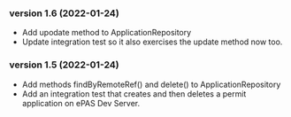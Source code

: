 ### version 1.6 (2022-01-24)

   - Add upodate method to ApplicationRepository
   - Update integration test so it also exercises the update method now too.

### version 1.5 (2022-01-24)

- Add methods findByRemoteRef() and delete() to ApplicationRepository
- Add an integration test that creates and then deletes a permit application on ePAS Dev Server.